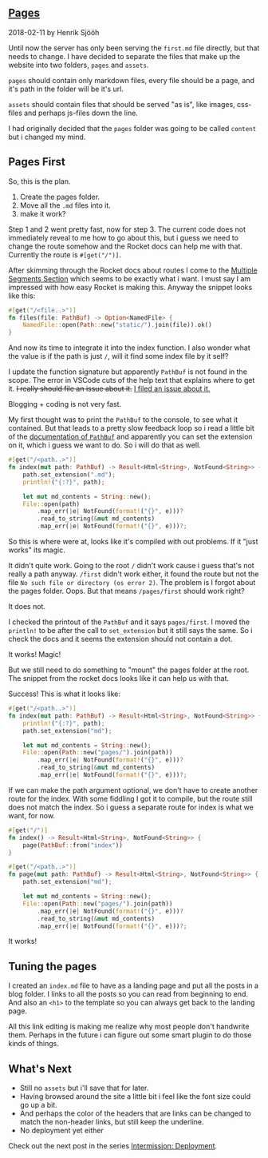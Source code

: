 ## [Pages](/blog/2018-02-11-pages)

2018-02-11 by Henrik Sjööh

Until now the server has only been serving the `first.md` file directly, but that needs to change. I have decided to separate the files that make up the website into two folders, `pages` and `assets`.

`pages` should contain only markdown files, every file should be a page, and it's path in the folder will be it's url.

`assets` should contain files that should be served "as is", like images, css-files and perhaps js-files down the line.

I had originally decided that the `pages` folder was going to be called `content` but i changed my mind.

## Pages First

So, this is the plan.

1. Create the pages folder.
2. Move all the `.md` files into it.
3. make it work?

Step 1 and 2 went pretty fast, now for step 3. The current code does not immediately reveal to me how to go about this, but i guess we need to change the route somehow and the Rocket docs can help me with that. Currently the route is `#[get("/")]`.

After skimming through the Rocket docs about routes I come to the [Multiple Segments Section](https://rocket.rs/guide/requests/#multiple-segments) which seems to be exactly what i want. I must say I am impressed with how easy Rocket is making this. Anyway the snippet looks like this:

```rust
#[get("/<file..>")]
fn files(file: PathBuf) -> Option<NamedFile> {
    NamedFile::open(Path::new("static/").join(file)).ok()
}
```

And now its time to integrate it into the index function. I also wonder what the value is if the path is just `/`, will it find some index file by it self?

I update the function signature but apparently `PathBuf` is not found in the scope. The error in VSCode cuts of the help text that explains where to get it. ~~I really should file an issue about it.~~ [I filed an issue about it.](https://github.com/rust-lang-nursery/rls-vscode/issues/255)

Blogging + coding is not very fast.

My first thought was to print the `PathBuf` to the console, to see what it contained. But that leads to a pretty slow feedback loop so i read a little bit of the [documentation of `PathBuf`](https://doc.rust-lang.org/std/path/struct.PathBuf.html) and apparently you can set the extension on it, which i guess we want to do. So i will do that as well.

```rust
#[get("/<path..>")]
fn index(mut path: PathBuf) -> Result<Html<String>, NotFound<String>> {
    path.set_extension(".md");
    println!("{:?}", path);

    let mut md_contents = String::new();
    File::open(path)
        .map_err(|e| NotFound(format!("{}", e)))?
        .read_to_string(&mut md_contents)
        .map_err(|e| NotFound(format!("{}", e)))?;
```

So this is where were at, looks like it's compiled with out problems. If it "just works" its magic.

It didn't quite work. Going to the root `/` didn't work cause i guess that's not really a path anyway. `/first` didn't work either, it found the route but not the file `No such file or directory (os error 2)`. The problem is I forgot about the pages folder. Oops. But that means `/pages/first` should work right?

It does not.

I checked the printout of the `PathBuf` and it says `pages/first`. I moved the `println!` to be after the call to `set_extension` but it still says the same. So i check the docs and it seems the extension should not contain a dot.

It works! Magic!

But we still need to do something to "mount" the pages folder at the root. The snippet from the rocket docs looks like it can help us with that.

Success! This is what it looks like:

```rust
#[get("/<path..>")]
fn index(mut path: PathBuf) -> Result<Html<String>, NotFound<String>> {
    println!("{:?}", path);
    path.set_extension("md");

    let mut md_contents = String::new();
    File::open(Path::new("pages/").join(path))
        .map_err(|e| NotFound(format!("{}", e)))?
        .read_to_string(&mut md_contents)
        .map_err(|e| NotFound(format!("{}", e)))?;
```

If we can make the path argument optional, we don't have to create another route for the index. With some fiddling I got it to compile, but the route still does not match the index. So i guess a separate route for index is what we want, for now.

```rust
#[get("/")]
fn index() -> Result<Html<String>, NotFound<String>> {
    page(PathBuf::from("index"))
}

#[get("/<path..>")]
fn page(mut path: PathBuf) -> Result<Html<String>, NotFound<String>> {
    path.set_extension("md");

    let mut md_contents = String::new();
    File::open(Path::new("pages/").join(path))
        .map_err(|e| NotFound(format!("{}", e)))?
        .read_to_string(&mut md_contents)
        .map_err(|e| NotFound(format!("{}", e)))?;
```

It works!

## Tuning the pages

I created an `index.md` file to have as a landing page and put all the posts in a blog folder. I links to all the posts so you can read from beginning to end. And also an `<h1>` to the template so you can always get back to the landing page.

All this link editing is making me realize why most people don't handwrite them. Perhaps in the future i can figure out some smart plugin to do those kinds of things.

## What's Next

* Still no `assets` but i'll save that for later.
* Having browsed around the site a little bit i feel like the font size could go up a bit.
* And perhaps the color of the headers that are links can be changed to match the non-header links, but still keep the underline.
* No deployment yet either

Check out the next post in the series [Intermission: Deployment](/blog/2018-02-11-intermission-deployment).
